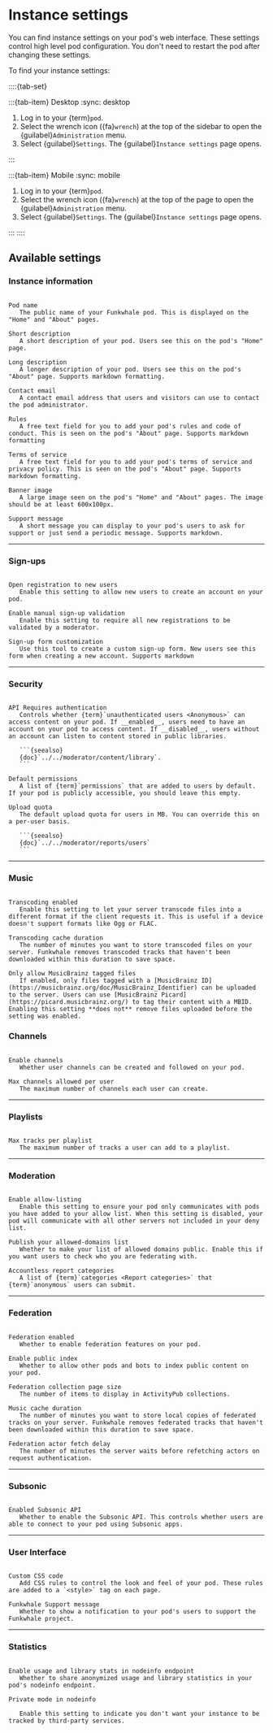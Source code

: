 # Instance settings

You can find instance settings on your pod's web interface. These settings control high level pod configuration. You don't need to restart the pod after changing these settings.

To find your instance settings:

::::{tab-set}

:::{tab-item} Desktop
:sync: desktop

1. Log in to your {term}`pod`.
2. Select the wrench icon ({fa}`wrench`) at the top of the sidebar to open the {guilabel}`Administration` menu.
3. Select {guilabel}`Settings`. The {guilabel}`Instance settings` page opens.

:::

:::{tab-item} Mobile
:sync: mobile

1. Log in to your {term}`pod`.
2. Select the wrench icon ({fa}`wrench`) at the top of the page to open the {guilabel}`Administration` menu.
3. Select {guilabel}`Settings`. The {guilabel}`Instance settings` page opens.

:::
::::

## Available settings

### Instance information

```{glossary}

Pod name
   The public name of your Funkwhale pod. This is displayed on the "Home" and "About" pages.

Short description
   A short description of your pod. Users see this on the pod's "Home" page.

Long description
   A longer description of your pod. Users see this on the pod's "About" page. Supports markdown formatting.

Contact email
   A contact email address that users and visitors can use to contact the pod administrator.

Rules
   A free text field for you to add your pod's rules and code of conduct. This is seen on the pod's "About" page. Supports markdown formatting

Terms of service
   A free text field for you to add your pod's terms of service and privacy policy. This is seen on the pod's "About" page. Supports markdown formatting.

Banner image
   A large image seen on the pod's "Home" and "About" pages. The image should be at least 600x100px.

Support message
   A short message you can display to your pod's users to ask for support or just send a periodic message. Supports markdown.

```

---

### Sign-ups

```{glossary}

Open registration to new users
   Enable this setting to allow new users to create an account on your pod.

Enable manual sign-up validation
   Enable this setting to require all new registrations to be validated by a moderator.

Sign-up form customization
   Use this tool to create a custom sign-up form. New users see this form when creating a new account. Supports markdown

```

---

### Security

````{glossary}

API Requires authentication
   Controls whether {term}`unauthenticated users <Anonymous>` can access content on your pod. If __enabled__, users need to have an account on your pod to access content. If __disabled__, users without an account can listen to content stored in public libraries.

   ```{seealso}
   {doc}`../../moderator/content/library`.
   ```

Default permissions
   A list of {term}`permissions` that are added to users by default. If your pod is publicly accessible, you should leave this empty.

Upload quota
   The default upload quota for users in MB. You can override this on a per-user basis.

   ```{seealso}
   {doc}`../../moderator/reports/users`
   ```

````

---

### Music

```{glossary}

Transcoding enabled
   Enable this setting to let your server transcode files into a different format if the client requests it. This is useful if a device doesn't support formats like Ogg or FLAC.

Transcoding cache duration
   The number of minutes you want to store transcoded files on your server. Funkwhale removes transcoded tracks that haven't been downloaded within this duration to save space.

Only allow MusicBrainz tagged files
   If enabled, only files tagged with a [MusicBrainz ID](https://musicbrainz.org/doc/MusicBrainz_Identifier) can be uploaded to the server. Users can use [MusicBrainz Picard](https://picard.musicbrainz.org/) to tag their content with a MBID. Enabling this setting **does not** remove files uploaded before the setting was enabled.

```

### Channels

```{glossary}

Enable channels
   Whether user channels can be created and followed on your pod.

Max channels allowed per user
   The maximum number of channels each user can create.

```

---

### Playlists

```{glossary}

Max tracks per playlist
   The maximum number of tracks a user can add to a playlist.

```

---

### Moderation

```{glossary}

Enable allow-listing
   Enable this setting to ensure your pod only communicates with pods you have added to your allow list. When this setting is disabled, your pod will communicate with all other servers not included in your deny list.

Publish your allowed-domains list
   Whether to make your list of allowed domains public. Enable this if you want users to check who you are federating with.

Accountless report categories
   A list of {term}`categories <Report categories>` that {term}`anonymous` users can submit.

```

---

### Federation

```{glossary}

Federation enabled
   Whether to enable federation features on your pod.

Enable public index
   Whether to allow other pods and bots to index public content on your pod.

Federation collection page size
   The number of items to display in ActivityPub collections.

Music cache duration
   The number of minutes you want to store local copies of federated tracks on your server. Funkwhale removes federated tracks that haven't been downloaded within this duration to save space.

Federation actor fetch delay
   The number of minutes the server waits before refetching actors on request authentication.

```

---

### Subsonic

```{glossary}

Enabled Subsonic API
   Whether to enable the Subsonic API. This controls whether users are able to connect to your pod using Subsonic apps.

```

---

### User Interface

```{glossary}

Custom CSS code
   Add CSS rules to control the look and feel of your pod. These rules are added to a `<style>` tag on each page.

Funkwhale Support message
   Whether to show a notification to your pod's users to support the Funkwhale project.

```

---

### Statistics

```{glossary}

Enable usage and library stats in nodeinfo endpoint
   Whether to share anonymized usage and library statistics in your pod's nodeinfo endpoint.

Private mode in nodeinfo

   Enable this setting to indicate you don't want your instance to be tracked by third-party services.

```
